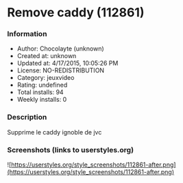 # Remove caddy (112861)

### Information
- Author: Chocolayte (unknown)
- Created at: unknown
- Updated at: 4/17/2015, 10:05:26 PM
- License: NO-REDISTRIBUTION
- Category: jeuxvideo
- Rating: undefined
- Total installs: 94
- Weekly installs: 0


### Description
Supprime le caddy ignoble de jvc


### Screenshots (links to userstyles.org)
![https://userstyles.org/style_screenshots/112861-after.png](https://userstyles.org/style_screenshots/112861-after.png)


